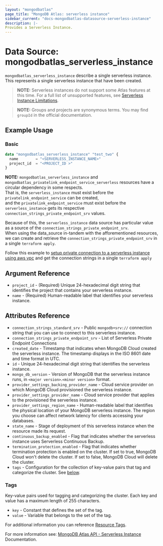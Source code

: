 ```yaml
---
layout: "mongodbatlas"
page_title: "MongoDB Atlas: serverless instance"
sidebar_current: "docs-mongodbatlas-datasource-serverless-instance"
description: |-
Provides a Serverless Instance.
---
```


# Data Source: mongodbatlas_serverless_instance

`mongodbatlas_serverless_instance` describe a single serverless instance. This represents a single serverless instance that have been created.
> **NOTE:**  Serverless instances do not support some Atlas features at this time.
For a full list of unsupported features, see [Serverless Instance Limitations](https://docs.atlas.mongodb.com/reference/serverless-instance-limitations/).
 

> **NOTE:** Groups and projects are synonymous terms. You may find `groupId` in the official documentation.

## Example Usage

### Basic
```terraform
data "mongodbatlas_serverless_instance" "test_two" {
  name        = "<SERVERLESS_INSTANCE_NAME>"
  project_id  = "<PROJECT_ID >"
}
```

**NOTE:**  `mongodbatlas_serverless_instance` and `mongodbatlas_privatelink_endpoint_service_serverless` resources have a circular dependency in some respects.\
That is, the `serverless_instance` must exist before the `privatelink_endpoint_service` can be created,\
and the `privatelink_endpoint_service` must exist before the `serverless_instance` gets its respective `connection_strings_private_endpoint_srv` values.

Because of this, the `serverless_instance` data source has particular value as a source of the `connection_strings_private_endpoint_srv`.\
When using the data_source in-tandem with the afforementioned resources, we can create and retrieve the `connection_strings_private_endpoint_srv` in a single `terraform apply`.

Follow this example to [setup private connection to a serverless instance using aws vpc](https://github.com/mongodb/terraform-provider-mongodbatlas/tree/master/examples/aws-privatelink-endpoint/serverless-instance) and get the connection strings in a single `terraform apply`


## Argument Reference

* `project_id` - (Required) Unique 24-hexadecimal digit string that identifies the project that contains your serverless instance.
* `name` - (Required) Human-readable label that identifies your serverless instance.

## Attributes Reference

* `connection_strings_standard_srv` - Public `mongodb+srv://` connection string that you can use to connect to this serverless instance.
* `connection_strings_private_endpoint_srv` - List of Serverless Private Endpoint Connections
* `created_date` - Timestamp that indicates when MongoDB Cloud created the serverless instance. The timestamp displays in the ISO 8601 date and time format in UTC.
* `id` - Unique 24-hexadecimal digit string that identifies the serverless instance.
* `mongo_db_version` - Version of MongoDB that the serverless instance runs, in `<major version>`.`<minor version>` format.
* `provider_settings_backing_provider_name` - Cloud service provider on which MongoDB Cloud provisioned the serverless instance.
* `provider_settings_provider_name` - Cloud service provider that applies to the provisioned the serverless instance.
* `provider_settings_region_name` - Human-readable label that identifies the physical location of your MongoDB serverless instance. The region you choose can affect network latency for clients accessing your databases.
* `state_name` - Stage of deployment of this serverless instance when the resource made its request.
* `continuous_backup_enabled` - Flag that indicates whether the serverless instance uses Serverless Continuous Backup.
* `termination_protection_enabled` - Flag that indicates whether termination protection is enabled on the cluster. If set to true, MongoDB Cloud won't delete the cluster. If set to false, MongoDB Cloud will delete the cluster.
* `tags` - Configuration for the collection of key-value pairs that tag and categorize the cluster. See [below](#tags).

### Tags

Key-value pairs used for tagging and categorizing the cluster. Each key and value has a maximum length of 255 characters.

* `key` - Constant that defines the set of the tag.
* `value` - Variable that belongs to the set of the tag.

For additional information you can reference [Resource Tags](https://www.mongodb.com/docs/atlas/tags/).


For more information see: [MongoDB Atlas API - Serverless Instance](https://docs.atlas.mongodb.com/reference/api/serverless-instances/) Documentation.
